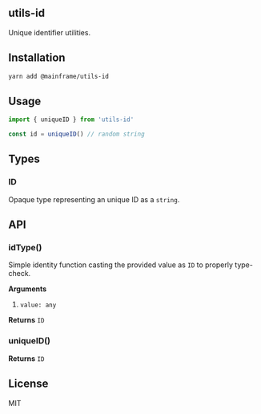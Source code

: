 ## utils-id

Unique identifier utilities.

## Installation

```sh
yarn add @mainframe/utils-id
```

## Usage

```js
import { uniqueID } from 'utils-id'

const id = uniqueID() // random string
```

## Types

### ID

Opaque type representing an unique ID as a `string`.

## API

### idType()

Simple identity function casting the provided value as `ID` to properly type-check.

**Arguments**

1.  `value: any`

**Returns** `ID`

### uniqueID()

**Returns** `ID`

## License

MIT
